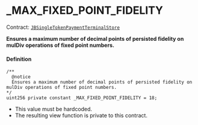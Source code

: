 # _MAX_FIXED_POINT_FIDELITY

Contract: [`JBSingleTokenPaymentTerminalStore`](/protocol/api/contracts/jbsingletokenpaymentterminalstore/README.md)​‌

**Ensures a maximum number of decimal points of persisted fidelity on mulDiv operations of fixed point numbers.** 

#### Definition

```
/**
  @notice
  Ensures a maximum number of decimal points of persisted fidelity on mulDiv operations of fixed point numbers. 
*/
uint256 private constant _MAX_FIXED_POINT_FIDELITY = 18;
```

* This value must be hardcoded.
* The resulting view function is private to this contract.
